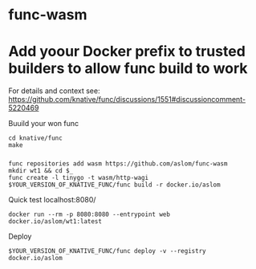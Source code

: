 # func-wasm

# Add yoour Docker prefix to trusted builders to allow func build to work

For details and context see:
https://github.com/knative/func/discussions/1551#discussioncomment-5220469

Buuild your won func

```
cd knative/func
make
```

###

```
func repositories add wasm https://github.com/aslom/func-wasm
mkdir wt1 && cd $_
func create -l tinygo -t wasm/http-wagi
$YOUR_VERSION_OF_KNATIVE_FUNC/func build -r docker.io/aslom
```

Quick test localhost:8080/

```
docker run --rm -p 8080:8080 --entrypoint web docker.io/aslom/wt1:latest
```

Deploy

```
$YOUR_VERSION_OF_KNATIVE_FUNC/func deploy -v --registry docker.io/aslom
```
